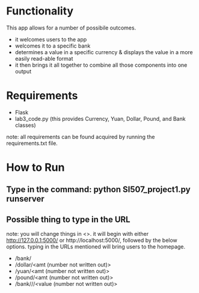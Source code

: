 # Functionality

This app allows for a number of possibile outcomes.

* it welcomes users to the app
* welcomes it to a specific bank
* determines a value in a specific currency & displays the value in a more easily read-able format
* it then brings it all together to combine all those components into one output





# Requirements

* Flask
* lab3_code.py (this provides Currency, Yuan, Dollar, Pound, and Bank classes)

note: all requirements can be found acquired by running the requirements.txt file.




# How to Run

## Type in the command: python SI507_project1.py runserver

## Possible thing to type in the URL

note: you will change things in <>. it will begin with either http://127.0.0.1:5000/ or http://localhost:5000/, followed by the below options. typing in the URLs mentioned will bring users to the homepage.

* /bank/<name of bank>
* /dollar/<amt (number not written out)>
* /yuan/<amt (number not written out)>
* /pound/<amt (number not written out)>
* /bank/<name>/<currency>/<value (number not written out)>
